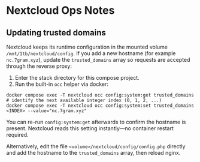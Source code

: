 # Nextcloud Ops Notes

## Updating trusted domains

Nextcloud keeps its runtime configuration in the mounted volume `/mnt/1tb/nextcloud/config`. If you add a new hostname (for example `nc.7gram.xyz`), update the `trusted_domains` array so requests are accepted through the reverse proxy:

1. Enter the stack directory for this compose project.
2. Run the built-in `occ` helper via docker:

```
docker compose exec -T nextcloud occ config:system:get trusted_domains
# identify the next available integer index (0, 1, 2, ...)
docker compose exec -T nextcloud occ config:system:set trusted_domains <INDEX> --value="nc.7gram.xyz"
```

You can re-run `config:system:get` afterwards to confirm the hostname is present. Nextcloud reads this setting instantly—no container restart required.

Alternatively, edit the file `<volume>/nextcloud/config/config.php` directly and add the hostname to the `trusted_domains` array, then reload nginx.
